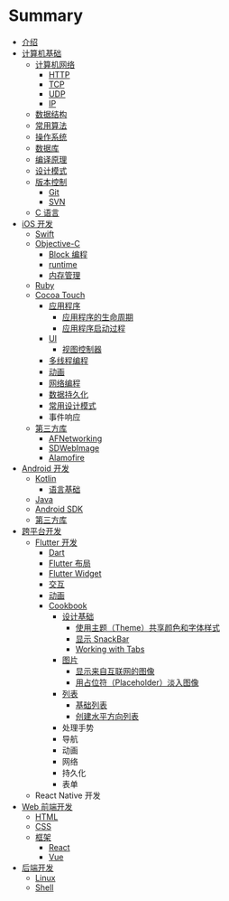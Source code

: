 # Summary

* [介绍](README.md)
* [计算机基础](chapter1.md)
  * [计算机网络](chapter1/ji-suan-ji-wang-luo.md)
    * [HTTP](chapter1/ji-suan-ji-wang-luo/http.md)
    * [TCP](chapter1/ji-suan-ji-wang-luo/tcp.md)
    * [UDP](chapter1/ji-suan-ji-wang-luo/udp.md)
    * [IP](chapter1/ji-suan-ji-wang-luo/ip.md)
  * [数据结构](chapter1/shu-ju-jie-gou-yu-suan-fa.md)
  * [常用算法](chapter1/chang-yong-suan-fa.md)
  * [操作系统](chapter1/ti-xi-jie-gou-yu-cao-zuo-xi-tong.md)
  * [数据库](chapter1/shu-ju-ku.md)
  * [编译原理](chapter1/bian-yi-yuan-li.md)
  * [设计模式](chapter1/she-ji-mo-shi.md)
  * [版本控制](chapter1/ban-ben-kong-zhi.md)
    * [Git](chapter1/ban-ben-kong-zhi/git.md)
    * [SVN](chapter1/ban-ben-kong-zhi/svn.md)
  * [C 语言](chapter1/c-yu-yan.md)
* [iOS 开发](ios-kai-fa.md)
  * [Swift](ios-kai-fa/swift.md)
  * [Objective-C](ios-kai-fa/objective-c.md)
    * [Block 编程](ios-kai-fa/objective-c/block-bian-cheng.md)
    * [runtime](ios-kai-fa/objective-c/runtime.md)
    * [内存管理](ios-kai-fa/objective-c/nei-cun-guan-li.md)
  * [Ruby](ios-kai-fa/ruby.md)
  * [Cocoa Touch](ios-kai-fa/cocoa-touch.md)
    * [应用程序](ios-kai-fa/cocoa-touch/ying-yong-cheng-xu.md)
      * [应用程序的生命周期](ios-kai-fa/cocoa-touch/ying-yong-cheng-xu/ying-yong-cheng-xu-de-sheng-ming-zhou-qi.md)
      * [应用程序启动过程](ios-kai-fa/cocoa-touch/ying-yong-cheng-xu/ying-yong-cheng-xu-qi-dong-guo-cheng.md)
    * [UI](ios-kai-fa/cocoa-touch/ui.md)
      * [视图控制器](ios-kai-fa/cocoa-touch/ui/shi-tu-kong-zhi-qi.md)
    * [多线程编程](ios-kai-fa/cocoa-touch/duo-xian-cheng-bian-cheng.md)
    * [动画](ios-kai-fa/cocoa-touch/dong-hua.md)
    * [网络编程](ios-kai-fa/cocoa-touch/wang-luo-bian-cheng.md)
    * [数据持久化](ios-kai-fa/cocoa-touch/shu-ju-chi-jiu-hua.md)
    * [常用设计模式](ios-kai-fa/cocoa-touch/chang-yong-she-ji-mo-shi.md)
    * 事件响应
  * [第三方库](ios-kai-fa/di-san-fang-ku.md)
    * [AFNetworking](ios-kai-fa/di-san-fang-ku/afnetworking.md)
    * [SDWebImage](ios-kai-fa/di-san-fang-ku/sdwebimage.md)
    * [Alamofire](ios-kai-fa/di-san-fang-ku/alamofire.md)
* [Android 开发](android-kai-fa.md)
  * [Kotlin](android-kai-fa/kotlin.md)
    * [语言基础](android-kai-fa/kotlin/yu-fa-ji-chu.md)
  * [Java](android-kai-fa/java.md)
  * [Android SDK](android-kai-fa/android-sdk.md)
  * [第三方库](android-kai-fa/di-san-fang-ku.md)
* [跨平台开发](kua-ping-tai-kai-fa.md)
  * [Flutter 开发](kua-ping-tai-kai-fa/flutter-kai-fa.md)
    * [Dart](kua-ping-tai-kai-fa/flutter-kai-fa/dart.md)
    * [Flutter 布局](kua-ping-tai-kai-fa/flutter-kai-fa/flutter-bu-ju.md)
    * [Flutter Widget](kua-ping-tai-kai-fa/flutter-kai-fa/flutter-widget.md)
    * [交互](kua-ping-tai-kai-fa/flutter-kai-fa/jiao-hu.md)
    * [动画](kua-ping-tai-kai-fa/flutter-kai-fa/dong-hua.md)
    * [Cookbook](kua-ping-tai-kai-fa/flutter-kai-fa/cookbook.md)
      * [设计基础](kua-ping-tai-kai-fa/flutter-kai-fa/cookbook/she-ji-ji-chu.md)
        * [使用主题（Theme）共享颜色和字体样式](kua-ping-tai-kai-fa/flutter-kai-fa/cookbook/she-ji-ji-chu/shi-yong-zhu-ti-ff08-theme-ff09-gong-xiang-yan-se-he-zi-ti-yang-shi.md)
        * [显示 SnackBar](kua-ping-tai-kai-fa/flutter-kai-fa/cookbook/she-ji-ji-chu/xian-shi-snackbar.md)
        * [Working with Tabs](kua-ping-tai-kai-fa/flutter-kai-fa/cookbook/she-ji-ji-chu/working-with-tabs.md)
      * [图片](kua-ping-tai-kai-fa/flutter-kai-fa/cookbook/tu-pian.md)
        * [显示来自互联网的图像](kua-ping-tai-kai-fa/flutter-kai-fa/cookbook/tu-pian/xian-shi-lai-zi-hu-lian-wang-de-tu-xiang.md)
        * [用占位符（Placeholder）淡入图像](kua-ping-tai-kai-fa/flutter-kai-fa/cookbook/tu-pian/yong-zhan-wei-fu-ff08-placeholder-ff09-dan-ru-tu-xiang.md)
      * [列表](kua-ping-tai-kai-fa/flutter-kai-fa/cookbook/lie-biao.md)
        * [基础列表](kua-ping-tai-kai-fa/flutter-kai-fa/cookbook/lie-biao/ji-chu-lie-biao.md)
        * [创建水平方向列表](kua-ping-tai-kai-fa/flutter-kai-fa/cookbook/lie-biao/chuang-jian-shui-ping-fang-xiang-lie-biao.md)
      * 处理手势
      * 导航
      * 动画
      * 网络
      * 持久化
      * 表单
  * React Native 开发
* [Web 前端开发](qian-duan-kai-fa.md)
  * [HTML](qian-duan-kai-fa/html.md)
  * [CSS](qian-duan-kai-fa/css.md)
  * [框架](qian-duan-kai-fa/kuang-jia.md)
    * [React](qian-duan-kai-fa/kuang-jia/react.md)
    * [Vue](qian-duan-kai-fa/kuang-jia/vue.md)
* [后端开发](hou-duan-kai-fa.md)
  * [Linux](hou-duan-kai-fa/linux.md)
  * [Shell](hou-duan-kai-fa/shell.md)

